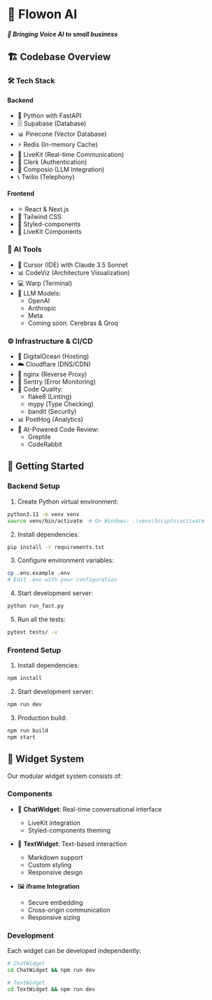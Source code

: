 # 🌊 Flowon AI
##### 🔄 Bringing Voice AI to small business

## 🏗️ Codebase Overview
### 🛠️ Tech Stack
#### Backend
- 🐍 Python with FastAPI
- 🗄️ Supabase (Database)
- 📊 Pinecone (Vector Database)
- ⚡ Redis (In-memory Cache)
- 🎥 LiveKit (Real-time Communication)
- 🔐 Clerk (Authentication)
- 🔌 Composio (LLM Integration)
- 📞 Twilio (Telephony)

#### Frontend
- ⚛️ React & Next.js
- 🎨 Tailwind CSS
- 💅 Styled-components
- 🔄 LiveKit Components

### 🤖 AI Tools
- 📝 Cursor (IDE) with Claude 3.5 Sonnet
- 📊 CodeViz (Architecture Visualization)
- 💻 Warp (Terminal)
- 🧠 LLM Models:
  - OpenAI
  - Anthropic
  - Meta
  - Coming soon: Cerebras & Groq

### ⚙️ Infrastructure & CI/CD
- 🌊 DigitalOcean (Hosting)
- ☁️ Cloudflare (DNS/CDN)
- 🔄 nginx (Reverse Proxy)
- 🚨 Sentry (Error Monitoring)
- 🧹 Code Quality:
  - flake8 (Linting)
  - mypy (Type Checking)
  - bandit (Security)
- 📊 PostHog (Analytics)
- 🤖 AI-Powered Code Review:
  - Greptile
  - CodeRabbit

## 🚀 Getting Started

### Backend Setup
1. Create Python virtual environment:
```bash
python3.11 -m venv venv
source venv/bin/activate  # On Windows: .\venv\Scripts\activate
```

2. Install dependencies:
```bash
pip install -r requirements.txt
```

3. Configure environment variables:
```bash
cp .env.example .env
# Edit .env with your configuration
```

4. Start development server:
```bash
python run_fast.py
```

5. Run all the tests:
```bash
pytest tests/ -v
```

### Frontend Setup
1. Install dependencies:
```bash
npm install
```

2. Start development server:
```bash
npm run dev
```

3. Production build:
```bash
npm run build
npm start
```

## 🔌 Widget System
Our modular widget system consists of:

### Components
- 💬 **ChatWidget**: Real-time conversational interface
  - LiveKit integration
  - Styled-components theming

- 📝 **TextWidget**: Text-based interaction
  - Markdown support
  - Custom styling
  - Responsive design

- 🖼️ **iframe Integration**
  - Secure embedding
  - Cross-origin communication
  - Responsive sizing

### Development
Each widget can be developed independently:
```bash
# ChatWidget
cd ChatWidget && npm run dev

# TextWidget
cd TextWidget && npm run dev
```